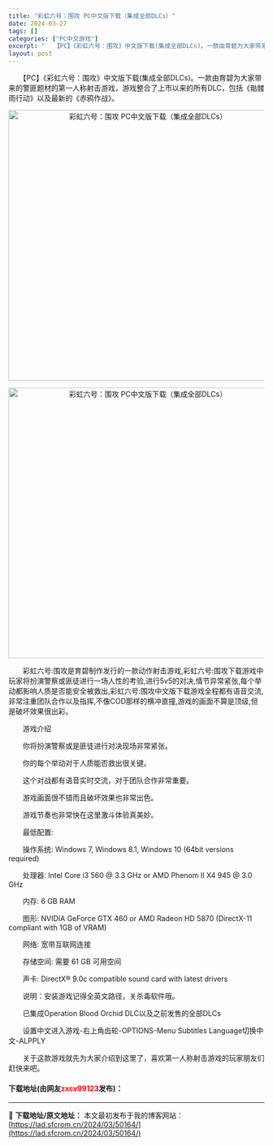 ```yaml
---
title: "彩虹六号：围攻 PC中文版下载（集成全部DLCs）"
date: 2024-03-27
tags: []
categories: ["PC中文游戏"]
excerpt: "　　【PC】《彩虹六号：围攻》中文版下载(集成全部DLCs)。一款由育碧为大家带来的警匪题材的第一人称射击游戏，游戏整合了上市以来的所有DLC，包括《骷髅雨行动》以及最新的《赤鸦作战》。 　　彩虹六号:围攻是育碧制作发行的一款动作射击游戏,彩虹六号:围攻下载游戏中玩家将扮演警察或匪徒进行一场人性的考&hellip;"
layout: post
---
```


 <p>　　【PC】《彩虹六号：围攻》中文版下载(集成全部DLCs)。一款由育碧为大家带来的警匪题材的第一人称射击游戏，游戏整合了上市以来的所有DLC，包括《骷髅雨行动》以及最新的《赤鸦作战》。</p> <p align="center"><img align="" border="0" src="https://lad.sfcrom.cn/wp-content/uploads/2024/03/20240327_66037a9bdf717.webp" width="533" alt="彩虹六号：围攻 PC中文版下载（集成全部DLCs）" /></p> <p align="center"><img align="" border="0" src="https://lad.sfcrom.cn/wp-content/uploads/2024/03/20240327_66037a9c46633.webp" width="533" alt="彩虹六号：围攻 PC中文版下载（集成全部DLCs）" /></p> <p>　　彩虹六号:围攻是育碧制作发行的一款动作射击游戏,彩虹六号:围攻下载游戏中玩家将扮演警察或匪徒进行一场人性的考验,进行5v5的对决,情节异常紧张,每个举动都影响人质是否能安全被救出,彩虹六号:围攻中文版下载游戏全程都有语音交流,非常注重团队合作以及指挥,不像COD那样的横冲直撞,游戏的画面不算是顶级,但是破坏效果很出彩。</p> <p>　　游戏介绍</p> <p>　　你将扮演警察或是匪徒进行对决现场非常紧张。</p> <p>　　你的每个举动对于人质能否救出很关键。</p> <p>　　这个对战都有语音实时交流，对于团队合作非常重要。</p> <p>　　游戏画面很不错而且破坏效果也非常出色。</p> <p>　　游戏节奏也非常快在这里激斗体验真美妙。</p> <p>　　最低配置:</p> <p>　　操作系统: Windows 7, Windows 8.1, Windows 10 (64bit versions required)</p> <p>　　处理器: Intel Core i3 560 @ 3.3 GHz or AMD Phenom II X4 945 @ 3.0 GHz</p> <p>　　内存: 6 GB RAM</p> <p>　　图形: NVIDIA GeForce GTX 460 or AMD Radeon HD 5870 (DirectX-11 compliant with 1GB of VRAM)</p> <p>　　网络: 宽带互联网连接</p> <p>　　存储空间: 需要 61 GB 可用空间</p> <p>　　声卡: DirectX&reg; 9.0c compatible sound card with latest drivers</p> <p>　　说明：安装游戏记得全英文路径，关杀毒软件哦。</p> <p>　　已集成Operation Blood Orchid DLC以及之前发售的全部DLCs</p> <p>　　设置中文进入游戏-右上角齿轮-OPTIONS-Menu Subtitles Language切换中文-ALPPLY</p> <p>　　关于这款游戏就先为大家介绍到这里了，喜欢第一人称射击游戏的玩家朋友们赶快来吧。</p> <p><h4>下载地址(由网友<font color="red">zxcv99123</font>发布)：</h4></p> 

---
📖 **下载地址/原文地址：** 本文最初发布于我的博客网站：[https://lad.sfcrom.cn/2024/03/50164/](https://lad.sfcrom.cn/2024/03/50164/)
